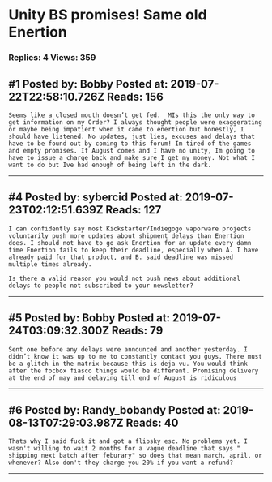 # Unity BS promises! Same old Enertion

### Replies: 4 Views: 359

## \#1 Posted by: Bobby Posted at: 2019-07-22T22:58:10.726Z Reads: 156

```
Seems like a closed mouth doesn’t get fed.  MIs this the only way to get information on my Order? I always thought people were exaggerating or maybe being impatient when it came to enertion but honestly, I should have listened. No updates, just lies, excuses and delays that have to be found out by coming to this forum! Im tired of the games and empty promises. If August comes and I have no unity, Im going to have to issue a charge back and make sure I get my money. Not what I want to do but Ive had enough of being left in the dark.
```

---
## \#4 Posted by: sybercid Posted at: 2019-07-23T02:12:51.639Z Reads: 127

```
I can confidently say most Kickstarter/Indiegogo vaporware projects voluntarily push more updates about shipment delays than Enertion does. I should not have to go ask Enertion for an update every damn time Enertion fails to keep their deadline, especially when A. I have already paid for that product, and B. said deadline was missed multiple times already.

Is there a valid reason you would not push news about additional delays to people not subscribed to your newsletter?
```

---
## \#5 Posted by: Bobby Posted at: 2019-07-24T03:09:32.300Z Reads: 79

```
Sent one before any delays were announced and another yesterday. I didn’t know it was up to me to constantly contact you guys. There must be a glitch in the matrix because this is deja vu. You would think after the focbox fiasco things would be different. Promising delivery at the end of may and delaying till end of August is ridiculous
```

---
## \#6 Posted by: Randy_bobandy Posted at: 2019-08-13T07:29:03.987Z Reads: 40

```
Thats why I said fuck it and got a flipsky esc. No problems yet. I wasn't willing to wait 2 months for a vague deadline that says " shipping next batch after feburary" so does that mean march, april, or whenever? Also don't they charge you 20% if you want a refund?
```

---
